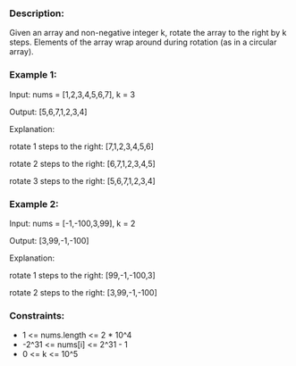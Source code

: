 ### Description:

Given an array and non-negative integer k, rotate the array to the right by k steps. Elements of the array wrap around during rotation (as in a circular array).


### Example 1:

Input: nums = [1,2,3,4,5,6,7], k = 3

Output: [5,6,7,1,2,3,4]

Explanation:

rotate 1 steps to the right: [7,1,2,3,4,5,6]

rotate 2 steps to the right: [6,7,1,2,3,4,5]

rotate 3 steps to the right: [5,6,7,1,2,3,4]

### Example 2:

Input: nums = [-1,-100,3,99], k = 2

Output: [3,99,-1,-100]

Explanation: 

rotate 1 steps to the right: [99,-1,-100,3]

rotate 2 steps to the right: [3,99,-1,-100]



### Constraints:

- 1 <= nums.length <= 2 * 10^4
- -2^31 <= nums[i] <= 2^31 - 1
- 0 <= k <= 10^5
